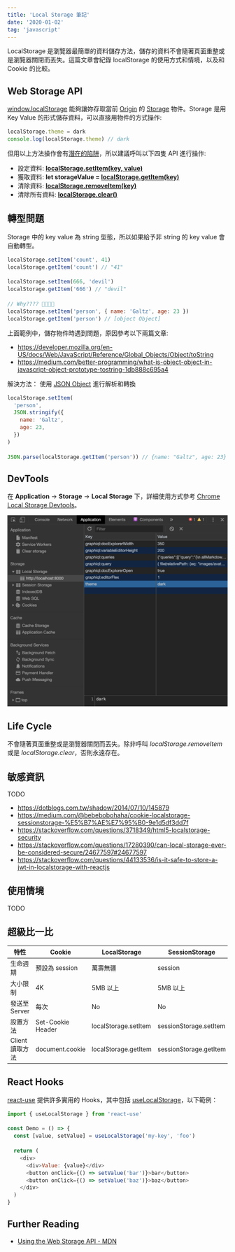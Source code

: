```yaml
---
title: 'Local Storage 筆記'
date: '2020-01-02'
tag: 'javascript'
---
```


LocalStorage 是瀏覽器最簡單的資料儲存方法，儲存的資料不會隨著頁面重整或是瀏覽器關閉而丟失。這篇文章會紀錄 localStorage 的使用方式和情境，以及和 Cookie 的比較。

## Web Storage API

[window.localStorage](https://developer.mozilla.org/en-US/docs/Web/API/Window/localStorage) 能夠讓妳存取當前 [Origin](https://developer.mozilla.org/en-US/docs/Glossary/Origin) 的 [Storage](https://developer.mozilla.org/en-US/docs/Web/API/Storage) 物件。Storage 是用 Key Value 的形式儲存資料，可以直接用物件的方式操作:

```js
localStorage.theme = dark
console.log(localStorage.theme) // dark
```

但用以上方法操作會有[潛在的陷阱](https://2ality.com/2012/01/objects-as-maps.html)，所以建議呼叫以下四隻 API 進行操作:

- 設定資料: **[localStorage.setItem(key, value)](https://developer.mozilla.org/en-US/docs/Web/API/Storage/setItem)**
- 獲取資料: **let storageValue = [localStorage.getItem(key)](https://developer.mozilla.org/en-US/docs/Web/API/Storage/getItem)**
- 清除資料: **[localStorage.removeItem(key)](https://developer.mozilla.org/en-US/docs/Web/API/Storage/removeItem)**
- 清除所有資料: **[localStorage.clear()](https://developer.mozilla.org/en-US/docs/Web/API/Storage/clear)**

## 轉型問題

Storage 中的 key value 為 string 型態，所以如果給予非 string 的 key value 會自動轉型。

```js
localStorage.setItem('count', 41)
localStorage.getItem('count') // "41"

localStorage.setItem(666, 'devil')
localStorage.getItem('666') // "devil"

// Why???? 🤔🤔🤔🤔
localStorage.setItem('person', { name: 'Galtz', age: 23 })
localStorage.getItem('person') // [object Object]
```

上面範例中，儲存物件時遇到問題，原因參考以下兩篇文章:

- https://developer.mozilla.org/en-US/docs/Web/JavaScript/Reference/Global_Objects/Object/toString
- https://medium.com/better-programming/what-is-object-object-in-javascript-object-prototype-tostring-1db888c695a4

解決方法： 使用 [JSON Object](https://developer.mozilla.org/en-US/docs/Web/JavaScript/Reference/Global_Objects/JSON) 進行解析和轉換

```js
localStorage.setItem(
  'person',
  JSON.stringify({
    name: 'Galtz',
    age: 23,
  })
)

JSON.parse(localStorage.getItem('person')) // {name: "Galtz", age: 23}
```

## DevTools

在 **Application** -> **Storage** -> **Local Storage** 下，詳細使用方式參考 [Chrome Local Storage Devtools](https://developers.google.com/web/tools/chrome-devtools/storage/localstorage)。

![Devtool](../images/localstorage/devtool.png)

## Life Cycle

不會隨著頁面重整或是瀏覽器關閉而丟失。除非呼叫 _localStorage.removeItem_ 或是 _localStorage.clear_，否則永遠存在。

## 敏感資訊

TODO

- https://dotblogs.com.tw/shadow/2014/07/10/145879
- https://medium.com/@bebebobohaha/cookie-localstorage-sessionstorage-%E5%B7%AE%E7%95%B0-9e1d5df3dd7f
- https://stackoverflow.com/questions/3718349/html5-localstorage-security
- https://stackoverflow.com/questions/17280390/can-local-storage-ever-be-considered-secure/24677597#24677597
- https://stackoverflow.com/questions/44133536/is-it-safe-to-store-a-jwt-in-localstorage-with-reactjs

## 使用情境

TODO

## 超級比一比

| 特性            | Cookie            | LocalStorage         | SessionStorage         |
| --------------- | ----------------- | -------------------- | ---------------------- |
| 生命週期        | 預設為 session    | 萬壽無疆             | session                |
| 大小限制        | 4K                | 5MB 以上             | 5MB 以上               |
| 發送至 Server   | 每次              | No                   | No                     |
| 設置方法        | Set-Cookie Header | localStorage.setItem | sessionStorage.setItem |
| Client 讀取方法 | document.cookie   | localStorage.getItem | sessionStorage.getItem |

## React Hooks

[react-use](https://github.com/streamich/react-use) 提供許多實用的 Hooks，其中包括 [useLocalStorage](https://github.com/streamich/react-use/blob/master/docs/useLocalStorage.md)，以下範例：

```js
import { useLocalStorage } from 'react-use'

const Demo = () => {
  const [value, setValue] = useLocalStorage('my-key', 'foo')

  return (
    <div>
      <div>Value: {value}</div>
      <button onClick={() => setValue('bar')}>bar</button>
      <button onClick={() => setValue('baz')}>baz</button>
    </div>
  )
}
```

## Further Reading

- [Using the Web Storage API - MDN](https://developer.mozilla.org/en-US/docs/Web/API/Web_Storage_API/Using_the_Web_Storage_API)
